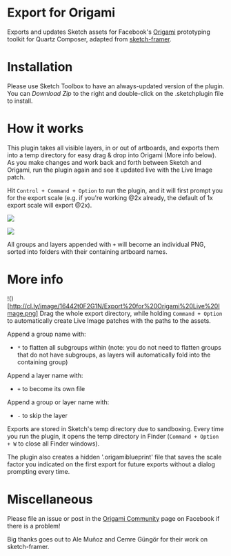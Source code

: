 Export for Origami
=====================

Exports and updates Sketch assets for Facebook's [Origami](https://facebook.github.io/origami) prototyping toolkit for Quartz Composer, adapted from [sketch-framer](https://github.com/bomberstudios/sketch-framer).

# Installation
Please use Sketch Toolbox to have an always-updated version of the plugin. 
You can *Download Zip* to the right and double-click on the .sketchplugin file to install.

# How it works
This plugin takes all visible layers, in or out of artboards, and exports them into a temp directory for easy drag & drop into Origami (More info below). As you make changes and work back and forth between Sketch and Origami, run the plugin again and see it updated live with the Live Image patch.

Hit `Control + Command + Option` to run the plugin, and it will first prompt you for the export scale (e.g. if you're working @2x already, the default of 1x export scale will export @2x).

![](http://cl.ly/image/3Y0f121s3L2c/Export%20for%20Origami%20Finished.png)

![](http://cl.ly/image/2N0H0j3Z0l0u/Export%20for%20Origami%20Folder.png)

All groups and layers appended with `+` will become an individual PNG, sorted into folders with their containing artboard names.

# More info
!()[http://cl.ly/image/16442t0F2G1N/Export%20for%20Origami%20Live%20Image.png]
Drag the whole export directory, while holding `Command + Option` to automatically create Live Image patches with the paths to the assets.

Append a group name with:
- `*` to flatten all subgroups within (note: you do not need to flatten groups that do not have subgroups, as layers will automatically fold into the containing group)

Append a layer name with:
- `+` to become its own file

Append a group or layer name with:
- `-` to skip the layer

Exports are stored in Sketch's temp directory due to sandboxing. Every time you run the plugin, it opens the temp directory in Finder (`Command + Option + W` to close all Finder windows).

The plugin also creates a hidden '.origamiblueprint' file that saves the scale factor you indicated on the first export for future exports without a dialog prompting every time.

# Miscellaneous
Please file an issue or post in the [Origami Community](https://www.facebook.com/groups/origami.community/) page on Facebook if there is a problem! 

Big thanks goes out to Ale Muñoz and Cemre Güngör for their work on sketch-framer.